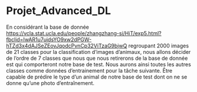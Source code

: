 # Projet_Advanced_DL

En considérant la base de donnée https://vcla.stat.ucla.edu/people/zhangzhang-si/HiT/exp5.html?fbclid=IwAR1u7ujdsYO9xw2dPGW-hTZd3x4dAJSeZEovJqodcPvnCp32ViTzaG9bjwQ
regroupant 2000 images de 21 classes pour la classification d’images d’animaux, nous allons décider de l’ordre de 7 classes que nous que nous retirerons de la base de donnée est qui comporteront notre base de test. Nous aurons ainsi toutes les autres classes comme données d’entrainement pour la tâche suivante. Être capable de prédire le type d’un animal de notre base de test dont on ne se donne qu’une photo d’entraînement.

